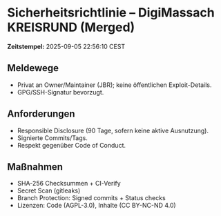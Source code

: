 # Sicherheitsrichtlinie – DigiMassach KREISRUND (Merged)

**Zeitstempel:** 2025-09-05 22:56:10 CEST

## Meldewege
- Privat an Owner/Maintainer (JBR); keine öffentlichen Exploit-Details.
- GPG/SSH-Signatur bevorzugt.

## Anforderungen
- Responsible Disclosure (90 Tage, sofern keine aktive Ausnutzung).
- Signierte Commits/Tags.
- Respekt gegenüber Code of Conduct.

## Maßnahmen
- SHA-256 Checksummen + CI-Verify
- Secret Scan (gitleaks)
- Branch Protection: Signed commits + Status checks
- Lizenzen: Code (AGPL-3.0), Inhalte (CC BY-NC-ND 4.0)
